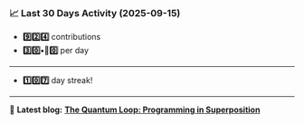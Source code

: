 <!--START_STATS-->
### 📈 Last 30 Days Activity (2025-09-15)  
- **9️⃣2️⃣4️⃣** contributions  
- **3️⃣0️⃣•🎱0️⃣** per day
---
- **1️⃣0️⃣7️⃣** day streak!
---
📝 **Latest blog:** [**The Quantum Loop: Programming in Superposition**](https://andriak.com/blog/quantum-loop)
<!--END_STATS-->
